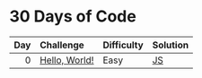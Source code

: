 # 30 Days of Code

| Day | Challenge                                                                     | Difficulty | Solution                       |
| --: | :---------------------------------------------------------------------------- | :--------- | :----------------------------- |
|   0 | [Hello, World!](https://www.hackerrank.com/challenges/30-hello-world/problem) | Easy       | [JS](./0-hello-world/index.js) |
